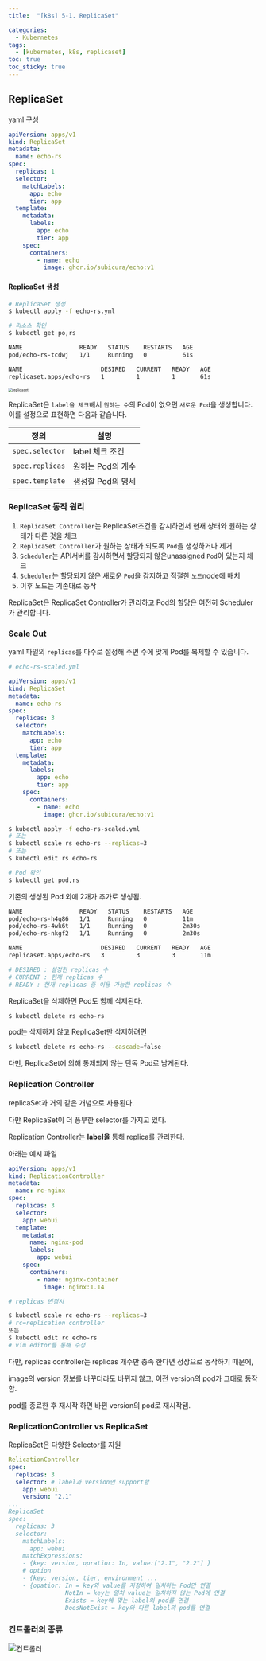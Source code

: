 ```yaml
---
title:  "[k8s] 5-1. ReplicaSet"

categories:
  - Kubernetes
tags:
  - [kubernetes, k8s, replicaset]
toc: true
toc_sticky: true
---
```


## ReplicaSet

yaml 구성

```yaml
apiVersion: apps/v1
kind: ReplicaSet
metadata:
  name: echo-rs
spec:
  replicas: 1
  selector:
    matchLabels:
      app: echo
      tier: app
  template:
    metadata:
      labels:
        app: echo
        tier: app
    spec:
      containers:
        - name: echo
          image: ghcr.io/subicura/echo:v1
```

#### ReplicaSet 생성

```bash
# ReplicaSet 생성
$ kubectl apply -f echo-rs.yml

# 리소스 확인
$ kubectl get po,rs
```

```bash
NAME                READY   STATUS    RESTARTS   AGE
pod/echo-rs-tcdwj   1/1     Running   0          61s

NAME                      DESIRED   CURRENT   READY   AGE
replicaset.apps/echo-rs   1         1         1       61s
```

<img src="https://subicura.com/k8s/assets/img/rs.09734c4b.png" alt="replicaset" style="zoom: 50%;" />

ReplicaSet은 `label을 체크`해서 `원하는 수`의 Pod이 없으면 `새로운 Pod`을 생성합니다. 이를 설정으로 표현하면 다음과 같습니다.

| 정의            | 설명              |
| --------------- | ----------------- |
| `spec.selector` | label 체크 조건   |
| `spec.replicas` | 원하는 Pod의 개수 |
| `spec.template` | 생성할 Pod의 명세 |



### ReplicaSet 동작 원리

1. `ReplicaSet Controller`는 ReplicaSet조건을 감시하면서 현재 상태와 원하는 상태가 다른 것을 체크
2. `ReplicaSet Controller`가 원하는 상태가 되도록 `Pod`을 생성하거나 제거
3. `Scheduler`는 API서버를 감시하면서 할당되지 않은unassigned `Pod`이 있는지 체크
4. `Scheduler`는 할당되지 않은 새로운 `Pod`을 감지하고 적절한 `노드`node에 배치
5. 이후 노드는 기존대로 동작

ReplicaSet은 ReplicaSet Controller가 관리하고 Pod의 할당은 여전히 Scheduler가 관리합니다.



### Scale Out

yaml 파일의 `replicas`를 다수로 설정해 주면 수에 맞게 Pod를 복제할 수 있습니다.

```yaml
# echo-rs-scaled.yml

apiVersion: apps/v1
kind: ReplicaSet
metadata:
  name: echo-rs
spec:
  replicas: 3
  selector:
    matchLabels:
      app: echo
      tier: app
  template:
    metadata:
      labels:
        app: echo
        tier: app
    spec:
      containers:
        - name: echo
          image: ghcr.io/subicura/echo:v1
```

```bash
$ kubectl apply -f echo-rs-scaled.yml
# 또는
$ kubectl scale rs echo-rs --replicas=3
# 또는
$ kubectl edit rs echo-rs

# Pod 확인
$ kubectl get pod,rs
```

기존의 생성된 Pod 외에 2개가 추가로 생성됨.

```bash
NAME                READY   STATUS    RESTARTS   AGE
pod/echo-rs-h4q86   1/1     Running   0          11m
pod/echo-rs-4wk6t   1/1     Running   0          2m30s
pod/echo-rs-nkgf2   1/1     Running   0          2m30s

NAME                      DESIRED   CURRENT   READY   AGE
replicaset.apps/echo-rs   3         3         3       11m

# DESIRED : 설정한 replicas 수
# CURRENT : 현재 replicas 수
# READY : 현재 replicas 중 이용 가능한 replicas 수
```

ReplicaSet을 삭제하면 Pod도 함께 삭제된다.

```bash
$ kubectl delete rs echo-rs
```

pod는 삭제하지 않고 ReplicaSet만 삭제하려면

```bash
$ kubectl delete rs echo-rs --cascade=false
```

다만, ReplicaSet에 의해 통제되지 않는 단독 Pod로 남게된다.



### Replication Controller

replicaSet과 거의 같은 개념으로 사용된다.

다만 ReplicaSet이 더 풍부한 selector를 가지고 있다.

Replication Controller는 **label을** 통해 replica를 관리한다.

아래는 예시 파일

```yaml
apiVersion: apps/v1
kind: ReplicationController
metadata:
  name: rc-nginx
spec:
  replicas: 3
  selector:
    app: webui
  template:
    metadata:
      name: nginx-pod
      labels:
        app: webui
    spec:
      containers:
        - name: nginx-container
          image: nginx:1.14
```

```bash
# replicas 변경시

$ kubectl scale rc echo-rs --replicas=3
# rc=replication controller
또는
$ kubectl edit rc echo-rs
# vim editor를 통해 수정
```

다만, replicas controller는 replicas 개수만 충족 한다면 정상으로 동작하기 때문에,

image의 version 정보를 바꾸더라도 바뀌지 않고, 이전 version의 pod가 그대로 동작함.

pod를 종료한 후 재시작 하면 바뀐 version의 pod로 재시작됌.



### ReplicationController vs ReplicaSet

ReplicaSet은 다양한 Selector를 지원

```yaml
RelicationController
spec:
  replicas: 3
  selector: # label과 version만 support함
    app: webui 
    version: "2.1"
...
ReplicaSet
spec:
  replicas: 3
  selector:
    matchLabels:
      app: webui
    matchExpressions:
    - {key: version, opratior: In, value:["2.1", "2.2"] }
    # option
    - {key: version, tier, environment ...
    - {opatior: In = key와 value를 지정하여 일치하는 Pod만 연결
                NotIn = key는 일치 value는 일치하지 않는 Pod에 연결
                Exists = key에 맞는 label의 pod를 연결
                DoesNotExist = key와 다른 label의 pod를 연결
```
### 컨트롤러의 종류

![컨트롤러](https://subicura.com/assets/article_images/2019-05-19-kubernetes-basic-1/workload.png)